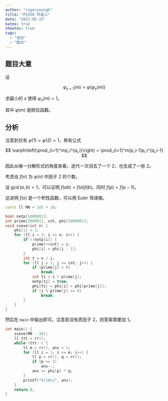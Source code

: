 ```yaml
---
author: "rogeryoungh"
title: "P2350 外星人"
date: "2021-05-25"
katex: true
showtoc: true
tags:
  - "洛谷"
  - "数论"
---
```


## 题目大意

设

$$
\varphi_{x+1}(m) = \varphi(\varphi_x(m))
$$

求最小的 $x$ 使得 $\varphi_x(m) = 1$。

其中 $\varphi(m)$ 是欧拉函数。

## 分析

注意到仅有 $\varphi(1) = \varphi(2) = 1$，再有公式

$$
\varphi\left(\prod_{i=1}^mp_i^{q_i}\right) = \prod_{i=1}^m(p_i-1)p_i^{q_i-1}
$$

因此从唯一分解形式的角度来看，迭代一次消去了一个 $2$，也生成了一些 $2$。

考虑设 $f(n)$ 为 $\varphi(n)$ 中因子 $2$ 的个数。

设 $\gcd(a,b) = 1$，可以证明 $f(ab) = f(a) f(b)$。同时 $f(p) = f(p-1)$。

这说明 $f(x)$ 是一个积性函数，可以用 Euler 筛递推。

```cpp
const ll MN = 1e5 + 10;

bool notp[1000001];
int prime[200001], cnt, phi[1000001];
void sieve(int n) {
	phi[1] = 1;
	for (ll i = 2; i <= n; i++) {
		if (!notp[i]) {
			prime[++cnt] = i;
			phi[i] = phi[i - 1];
		}
		int t = n / i;
		for (ll j = 1; j <= cnt; j++) {
			if (prime[j] > t)
				break;
			int ti = i * prime[j];
			notp[ti] = true;
			phi[ti] = phi[i] + phi[prime[j]];
			if (i % prime[j] == 0)
				break;
		}
	}
}
```

然后在 `main` 中输出即可。注意若没有质因子 $2$，则答案需要加 $1$。

```cpp
int main() {
	sieve(MN - 10);
	ll ttt = rr();
	while (ttt--) {
		ll m = rr(), ans = 1;
		for (ll i = 1; i <= m; i++) {
			ll p = rr(), q = rr();
			if (p == 2)
				ans--;
			ans += phi[p] * q;
		}
		printf("%lld\n", ans);
	}
	return 0;
}
```
